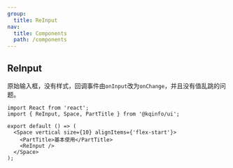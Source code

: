 ```yaml
---
group:
  title: ReInput
nav:
  title: Components
  path: /components
---
```


## ReInput

原始输入框，没有样式，回调事件由`onInput`改为`onChange`，并且没有值乱跳的问题。

```tsx
import React from 'react';
import { ReInput, Space, PartTitle } from '@kqinfo/ui';

export default () => (
  <Space vertical size={10} alignItems={'flex-start'}>
    <PartTitle>基本使用</PartTitle>
    <ReInput />
  </Space>
);
```

<API></API>
